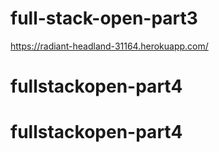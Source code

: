# full-stack-open-part3
https://radiant-headland-31164.herokuapp.com/
# fullstackopen-part4
# fullstackopen-part4
